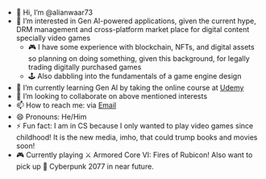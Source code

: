 - 👋 Hi, I’m @alianwaar73
- 👀 I’m interested in Gen AI-powered applications, given the current hype, DRM management and cross-platform market place for digital content specially video games
    - 🎮 I have some experience with blockchain, NFTs, and digital assets so planning on doing something, given this background, for legally trading digitally purchased
      games
    - 🕹️ Also dabbling into the fundamentals of a game engine design
- 🌱 I’m currently learning Gen AI by taking the online course at [Udemy](https://www.udemy.com/share/109HbI3@2jeNzCrmSShzOCAt5UMVGp3QlEZwnffD5prYbjKQYgFIqwTksjdNRUU72UkRRxdk5g==/)
- 💞️ I’m looking to collaborate on above mentioned interests
- 📫 How to reach me: via [Email](mailto:ali.github.anwaar73@gmail.com)
- 😄 Pronouns: He/Him
- ⚡ Fun fact: I am in CS because I only wanted to play video games since childhood! It is the new media, imho, that could trump books and movies soon!
- 🎮 Currently playing ⚔️ Armored Core VI: Fires of Rubicon! Also want to pick up 🚗 Cyberpunk 2077 in near future.

<!---
alianwaar73/alianwaar73 is a ✨ special ✨ repository because its `README.md` (this file) appears on your GitHub profile.
You can click the Preview link to take a look at your changes.
--->
